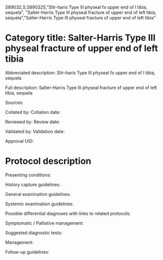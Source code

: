S89032,S,S89032S,"Sltr-haris Type III physeal fx upper end of l tibia, sequela", "Salter-Harris Type III physeal fracture of upper end of left tibia, sequela","Salter-Harris Type III physeal fracture of upper end of left tibia"
# Category title: Salter-Harris Type III physeal fracture of upper end of left tibia

Abbreviated description: Sltr-haris Type III physeal fx upper end of l tibia, sequela

Full description: Salter-Harris Type III physeal fracture of upper end of left tibia, sequela

Sources:

Collated by:
Collation date:

Reviewed by:
Review date:

Validated by:
Validation date:

Approval UID:

# Protocol description

Presenting conditions:

History capture guidelines:

General examination guidelines:

Systemic examination guidelines:

Possible differential diagnoses with links to related protocols:

Symptomatic / Palliative management:

Suggested diagnostic tests:

Management:

Follow-up guidelines:
